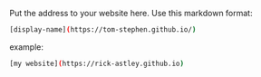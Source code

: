 Put the address to your website here. Use this markdown format:

```bash
[display-name](https://tom-stephen.github.io/)
```

example:
```bash
[my website](https://rick-astley.github.io)
```
